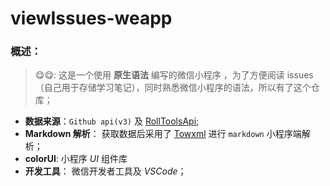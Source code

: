 # viewIssues-weapp

### 概述：

> 😋😋: 这是一个使用 **原生语法** 编写的微信小程序 ，为了方便阅读 issues （自己用于存储学习笔记），同时熟悉微信小程序的语法，所以有了这个仓库；

- **数据来源**：`Github api(v3)` 及 [RollToolsApi](https://github.com/mzcretin/rolltoolsapi);
- **Markdown 解析**： 获取数据后采用了 [Towxml](https://github.com/sbfkcel/towxml) 进行 `markdown` 小程序端解析；
- **colorUI**: 小程序 _UI_ 组件库
- **开发工具**： 微信开发者工具及 _VSCode_；


